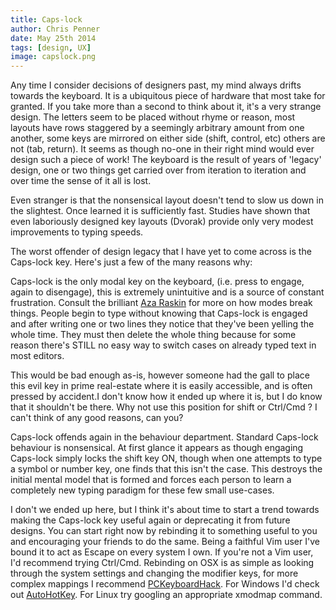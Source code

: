```yaml
---
title: Caps-lock
author: Chris Penner
date: May 25th 2014
tags: [design, UX]
image: capslock.png
---
```


Any time I consider decisions of designers past, my mind always drifts towards the keyboard. It is a ubiquitous piece of hardware that most take for granted. If you take more than a second to think about it, it's a very strange design. The letters seem to be placed without rhyme or reason, most layouts have rows staggered by a seemingly arbitrary amount from one another, some keys are mirrored on either side (shift, control, etc) others are not (tab, return). It seems as though no-one in their right mind would ever design such a piece of work! The keyboard is the result of years of 'legacy' design, one or two things get carried over from iteration to iteration and over time the sense of it all is lost.

Even stranger is that the nonsensical layout doesn't tend to slow us down in the slightest. Once learned it is sufficiently fast. Studies have shown that even laboriously designed key layouts (Dvorak) provide only very modest improvements to typing speeds.

The worst offender of design legacy that I have yet to come across is the Caps-lock key. Here's just a few of the many reasons why:

Caps-lock is the only modal key on the keyboard, (i.e. press to engage, again to disengage), this is extremely unintuitive and is a source of constant frustration. Consult the brilliant [Aza Raskin](http://www.azarask.in/blog/post/is_visual_feedback_enough_why_modes_kill/) for more on how modes break things. People begin to type without knowing that Caps-lock is engaged and after writing one or two lines they notice that they've been yelling the whole time. They must then delete the whole thing because for some reason there's STILL no easy way to switch cases on already typed text in most editors.

This would be bad enough as-is, however someone had the gall to place this evil key in prime real-estate where it is easily accessible, and is often pressed by accident.I don't know how it ended up where it is, but I do know that it shouldn't be there. Why not use this position for shift or Ctrl/Cmd ? I can't think of any good reasons, can you?

Caps-lock offends again in the behaviour department. Standard Caps-lock behaviour is nonsensical. At first glance it appears as though engaging Caps-lock simply locks the shift key ON, though when one attempts to type a symbol or number key, one finds that this isn't the case. This destroys the initial mental model that is formed and forces each person to learn a completely new typing paradigm for these few small use-cases.

I don't we ended up here, but I think it's about time to start a trend towards making the Caps-lock key useful again or deprecating it from future designs. You can start right now by rebinding it to something useful to you and encouraging your friends to do the same. Being a faithful Vim user I've bound it to act as Escape on every system I own. If you're not a Vim user, I'd recommend trying Ctrl/Cmd. Rebinding on OSX is as simple as looking through the system settings and changing the modifier keys, for more complex mappings I recommend [PCKeyboardHack](http://pqrs.org/macosx/keyremap4macbook/pckeyboardhack.html.en). For Windows I'd check out [AutoHotKey](http://www.autohotkey.com/). For Linux try googling an appropriate xmodmap command.
